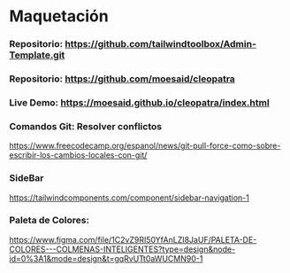 # Maquetación
### Repositorio: https://github.com/tailwindtoolbox/Admin-Template.git
### Repositorio: https://github.com/moesaid/cleopatra
### Live Demo: https://moesaid.github.io/cleopatra/index.html
### Comandos Git: Resolver conflictos
https://www.freecodecamp.org/espanol/news/git-pull-force-como-sobre-escribir-los-cambios-locales-con-git/
### SideBar
https://tailwindcomponents.com/component/sidebar-navigation-1

### Paleta de Colores: 
https://www.figma.com/file/1C2vZ9RI50YfAnLZI8JaUF/PALETA-DE-COLORES---COLMENAS-INTELIGENTES?type=design&node-id=0%3A1&mode=design&t=gqRvUTt0aWUCMN90-1
